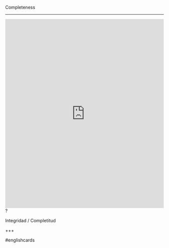 Completeness
___
<iframe src="https://youglish.com/pronounce/Completeness/english" style="width:100%; height:600px;" frameborder="0"></iframe>
?

Integridad / Completitud
<!--SR:!2025-04-07,3,250-->
+++

#englishcards